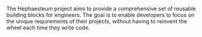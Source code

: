 The Hephaesteum project aims to provide a comprehensive set of reusable building blocks for engineers. The goal is to enable developers to focus on the unique requirements of their projects, without having to reinvent the wheel each time they write code.
